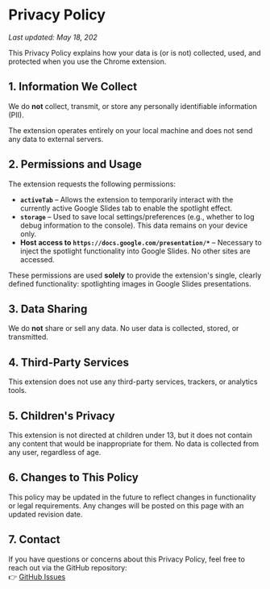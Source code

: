 # Privacy Policy  
_Last updated: May 18, 202_

This Privacy Policy explains how your data is (or is not) collected, used, and protected when you use the Chrome extension.

## 1. Information We Collect
We do **not** collect, transmit, or store any personally identifiable information (PII).

The extension operates entirely on your local machine and does not send any data to external servers.

## 2. Permissions and Usage
The extension requests the following permissions:

- **`activeTab`** – Allows the extension to temporarily interact with the currently active Google Slides tab to enable the spotlight effect.  
- **`storage`** – Used to save local settings/preferences (e.g., whether to log debug information to the console). This data remains on your device only.  
- **Host access to `https://docs.google.com/presentation/*`** – Necessary to inject the spotlight functionality into Google Slides. No other sites are accessed.

These permissions are used **solely** to provide the extension's single, clearly defined functionality: spotlighting images in Google Slides presentations.

## 3. Data Sharing
We do **not** share or sell any data. No user data is collected, stored, or transmitted.

## 4. Third-Party Services
This extension does not use any third-party services, trackers, or analytics tools.

## 5. Children's Privacy
This extension is not directed at children under 13, but it does not contain any content that would be inappropriate for them. No data is collected from any user, regardless of age.

## 6. Changes to This Policy
This policy may be updated in the future to reflect changes in functionality or legal requirements. Any changes will be posted on this page with an updated revision date.

## 7. Contact
If you have questions or concerns about this Privacy Policy, feel free to reach out via the GitHub repository:  
👉 [GitHub Issues](https://github.com/jpesce/image-spotlight-for-google-slides/issues)


